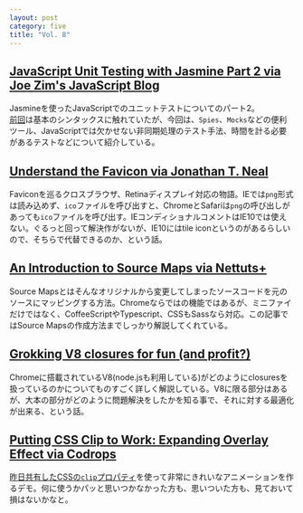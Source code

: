 ```yaml
---
layout: post
category: five
title: "Vol. 8"
---
```


## [JavaScript Unit Testing with Jasmine Part 2 via Joe Zim's JavaScript Blog](http://www.joezimjs.com/javascript/javascript-unit-testing-with-jasmine-part-2/)

Jasmineを使ったJavaScriptでのユニットテストについてのパート2。  
[前回](http://www.joezimjs.com/javascript/javascript-unit-testing-with-jasmine-part-1/)は基本のシンタックスに触れていたが、今回は、`Spies`、`Mocks`などの便利ツール、JavaScriptでは欠かせない非同期処理のテスト手法、時間を計る必要があるテストなどについて紹介している。

## [Understand the Favicon via Jonathan T. Neal](http://www.jonathantneal.com/blog/understand-the-favicon/)

Faviconを巡るクロスブラウザ、Retinaディスプレイ対応の物語。IEでは`png`形式は読み込めず、`ico`ファイルを呼び出すと、ChromeとSafariは`png`の呼び出しがあっても`ico`ファイルを呼び出す。IEコンディショナルコメントはIE10では使えない。ぐるっと回って解決作がないが、IE10にはtile iconというのがあるらしいので、そちらで代替できるのか、という話。

## [An Introduction to Source Maps via Nettuts+](http://net.tutsplus.com/tutorials/tools-and-tips/source-maps-101/)

Source Mapsとはそんなオリジナルから変更してしまったソースコードを元のソースにマッピングする方法。Chromeならではの機能ではあるが、ミニファイだけではなく、CoffeeScriptやTypescript、CSSもSassなら対応。この記事ではSource Mapsの作成方法までしっかり解説してくれている。

## [Grokking V8 closures for fun (and profit?)](http://mrale.ph/blog/2012/09/23/grokking-v8-closures-for-fun.html)

Chromeに搭載されているV8(node.jsも利用している)がどのようにclosuresを扱っているのかについてものすごく詳しく解説している。V8に限る部分はあるが、大本の部分がどのように問題解決をしたかを知る事で、それに対する最適化が出来る、という話。

## [Putting CSS Clip to Work: Expanding Overlay Effect via Codrops](http://tympanus.net/codrops/2013/01/17/putting-css-clip-to-work-expanding-overlay-effect/)

[昨日共有したCSSの`clip`プロパティ](http://tympanus.net/codrops/2013/01/16/understanding-the-css-clip-property/)を使って非常にきれいなアニメーションを作るデモ。何に使うかパッと思いつかなかった方も、思いついた方も、見ておいて損はないかなと。
